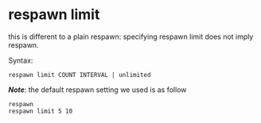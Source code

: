 # respawn limit
this is different to a plain respawn: specifying respawn limit does not imply respawn.

Syntax:
```
respawn limit COUNT INTERVAL | unlimited
```

***Note***: the default respawn setting we used is as follow
```
respawn
respawn limit 5 10
```
